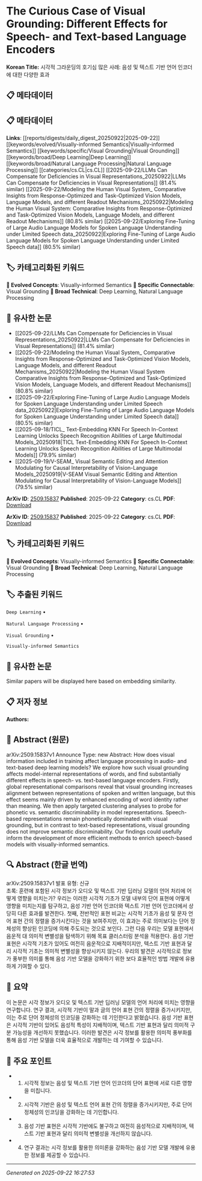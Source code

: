 # The Curious Case of Visual Grounding: Different Effects for Speech- and Text-based Language Encoders

**Korean Title:** 시각적 그라운딩의 호기심 많은 사례: 음성 및 텍스트 기반 언어 인코더에 대한 다양한 효과

## 📋 메타데이터

## 📋 메타데이터

**Links**: [[reports/digests/daily_digest_20250922|2025-09-22]] [[keywords/evolved/Visually-informed Semantics|Visually-informed Semantics]] [[keywords/specific/Visual Grounding|Visual Grounding]] [[keywords/broad/Deep Learning|Deep Learning]] [[keywords/broad/Natural Language Processing|Natural Language Processing]] [[categories/cs.CL|cs.CL]] [[2025-09-22/LLMs Can Compensate for Deficiencies in Visual Representations_20250922|LLMs Can Compensate for Deficiencies in Visual Representations]] (81.4% similar) [[2025-09-22/Modeling the Human Visual System_ Comparative Insights from Response-Optimized and Task-Optimized Vision Models, Language Models, and different Readout Mechanisms_20250922|Modeling the Human Visual System: Comparative Insights from Response-Optimized and Task-Optimized Vision Models, Language Models, and different Readout Mechanisms]] (80.8% similar) [[2025-09-22/Exploring Fine-Tuning of Large Audio Language Models for Spoken Language Understanding under Limited Speech data_20250922|Exploring Fine-Tuning of Large Audio Language Models for Spoken Language Understanding under Limited Speech data]] (80.5% similar)

## 🏷️ 카테고리화된 키워드
**🚀 Evolved Concepts**: Visually-informed Semantics
**🔗 Specific Connectable**: Visual Grounding
**🔬 Broad Technical**: Deep Learning, Natural Language Processing
## 🔗 유사한 논문
- [[2025-09-22/LLMs Can Compensate for Deficiencies in Visual Representations_20250922|LLMs Can Compensate for Deficiencies in Visual Representations]] (81.4% similar)
- [[2025-09-22/Modeling the Human Visual System_ Comparative Insights from Response-Optimized and Task-Optimized Vision Models, Language Models, and different Readout Mechanisms_20250922|Modeling the Human Visual System Comparative Insights from Response-Optimized and Task-Optimized Vision Models, Language Models, and different Readout Mechanisms]] (80.8% similar)
- [[2025-09-22/Exploring Fine-Tuning of Large Audio Language Models for Spoken Language Understanding under Limited Speech data_20250922|Exploring Fine-Tuning of Large Audio Language Models for Spoken Language Understanding under Limited Speech data]] (80.5% similar)
- [[2025-09-18/TICL_ Text-Embedding KNN For Speech In-Context Learning Unlocks Speech Recognition Abilities of Large Multimodal Models_20250918|TICL Text-Embedding KNN For Speech In-Context Learning Unlocks Speech Recognition Abilities of Large Multimodal Models]] (79.9% similar)
- [[2025-09-19/V-SEAM_ Visual Semantic Editing and Attention Modulating for Causal Interpretability of Vision-Language Models_20250919|V-SEAM Visual Semantic Editing and Attention Modulating for Causal Interpretability of Vision-Language Models]] (79.5% similar)


**ArXiv ID**: [2509.15837](https://arxiv.org/abs/2509.15837)
**Published**: 2025-09-22
**Category**: cs.CL
**PDF**: [Download](https://arxiv.org/pdf/2509.15837.pdf)


**ArXiv ID**: [2509.15837](https://arxiv.org/abs/2509.15837)
**Published**: 2025-09-22
**Category**: cs.CL
**PDF**: [Download](https://arxiv.org/pdf/2509.15837.pdf)

## 🏷️ 카테고리화된 키워드
**🚀 Evolved Concepts**: Visually-informed Semantics
**🔗 Specific Connectable**: Visual Grounding
**🔬 Broad Technical**: Deep Learning, Natural Language Processing

## 🏷️ 추출된 키워드



`Deep Learning` • 

`Natural Language Processing` • 

`Visual Grounding` • 

`Visually-informed Semantics`



## 🔗 유사한 논문

Similar papers will be displayed here based on embedding similarity.

## 📋 저자 정보

**Authors:** 

## 📄 Abstract (원문)

arXiv:2509.15837v1 Announce Type: new 
Abstract: How does visual information included in training affect language processing in audio- and text-based deep learning models? We explore how such visual grounding affects model-internal representations of words, and find substantially different effects in speech- vs. text-based language encoders. Firstly, global representational comparisons reveal that visual grounding increases alignment between representations of spoken and written language, but this effect seems mainly driven by enhanced encoding of word identity rather than meaning. We then apply targeted clustering analyses to probe for phonetic vs. semantic discriminability in model representations. Speech-based representations remain phonetically dominated with visual grounding, but in contrast to text-based representations, visual grounding does not improve semantic discriminability. Our findings could usefully inform the development of more efficient methods to enrich speech-based models with visually-informed semantics.

## 🔍 Abstract (한글 번역)

arXiv:2509.15837v1 발표 유형: 신규  
초록: 훈련에 포함된 시각 정보가 오디오 및 텍스트 기반 딥러닝 모델의 언어 처리에 어떻게 영향을 미치는가? 우리는 이러한 시각적 기초가 모델 내부의 단어 표현에 어떻게 영향을 미치는지를 탐구하고, 음성 기반 언어 인코더와 텍스트 기반 언어 인코더에서 상당히 다른 효과를 발견한다. 첫째, 전반적인 표현 비교는 시각적 기초가 음성 및 문자 언어 표현 간의 정렬을 증가시킨다는 것을 보여주지만, 이 효과는 주로 의미보다는 단어 정체성의 향상된 인코딩에 의해 주도되는 것으로 보인다. 그런 다음 우리는 모델 표현에서 음운적 대 의미적 변별성을 탐색하기 위해 목표 클러스터링 분석을 적용한다. 음성 기반 표현은 시각적 기초가 있어도 여전히 음운적으로 지배적이지만, 텍스트 기반 표현과 달리 시각적 기초는 의미적 변별성을 향상시키지 않는다. 우리의 발견은 시각적으로 정보가 풍부한 의미를 통해 음성 기반 모델을 강화하기 위한 보다 효율적인 방법 개발에 유용하게 기여할 수 있다.

## 📝 요약

이 논문은 시각 정보가 오디오 및 텍스트 기반 딥러닝 모델의 언어 처리에 미치는 영향을 연구합니다. 연구 결과, 시각적 기반이 말과 글의 언어 표현 간의 정렬을 증가시키지만, 이는 주로 단어 정체성의 인코딩을 강화하는 데 기인한다고 밝혔습니다. 음성 기반 표현은 시각적 기반이 있어도 음성적 특성이 지배적이며, 텍스트 기반 표현과 달리 의미적 구분 가능성을 개선하지 못했습니다. 이러한 발견은 시각 정보를 활용한 의미적 풍부화를 통해 음성 기반 모델을 더욱 효율적으로 개발하는 데 기여할 수 있습니다.

## 🎯 주요 포인트


- 1. 시각적 정보는 음성 및 텍스트 기반 언어 인코더의 단어 표현에 서로 다른 영향을 미칩니다.

- 2. 시각적 기반은 음성 및 텍스트 언어 표현 간의 정렬을 증가시키지만, 주로 단어 정체성의 인코딩을 강화하는 데 기인합니다.

- 3. 음성 기반 표현은 시각적 기반에도 불구하고 여전히 음성적으로 지배적이며, 텍스트 기반 표현과 달리 의미적 변별성을 개선하지 않습니다.

- 4. 연구 결과는 시각 정보를 활용한 의미론을 강화하는 음성 기반 모델 개발에 유용한 정보를 제공할 수 있습니다.


---

*Generated on 2025-09-22 16:27:53*
